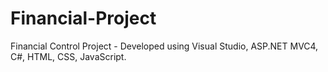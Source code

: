 # Financial-Project
Financial Control Project - Developed using Visual Studio, ASP.NET MVC4, C#, HTML, CSS, JavaScript.
